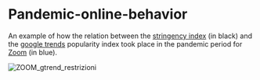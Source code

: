 # Pandemic-online-behavior
An example of how the relation between the [stringency index](https://ourworldindata.org/covid-stringency-index#learn-more-about-the-data-source-the-oxford-coronavirus-government-response-tracker) (in black) and the [google trends](https://trends.google.it/trends/) popularity index took place in the pandemic period for [Zoom](https://zoom.us/) (in blue).

![ZOOM_gtrend_restrizioni](https://user-images.githubusercontent.com/61026948/214594421-ad254f86-ecce-4a77-adfc-2b38b1e94e57.png)
